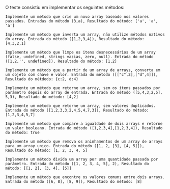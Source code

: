 O teste consistiu em implementar os seguintes métodos:

    Implemente um método que crie um novo array baseado nos valores passados. Entradas do método (3,a), Resultado do método: ['a', 'a', 'a']

    Implemente um método que inverta um array, não utilize métodos nativos do array. Entrada do método ([1,2,3,4]), Resultado do método: [4,3,2,1]

    Implemente um método que limpe os itens desnecessários de um array (false, undefined, strings vazias, zero, null). Entrada do método ([1,2,'', undefined]), Resultado do método: [1,2]

    Implemente um método que a partir de um array de arrays, converta em um objeto com chave e valor. Entrada do método ([["c",2],["d",4]]), Resultado do métdodo: {c:2, d:4}

    Implemente um método que retorne um array, sem os itens passados por parâmetro depois do array de entrada. Entrada do método ([5,4,3,2,5], 5,3), Resultado do método: [4,2]

    Implemente um método que retorne um array, sem valores duplicados. Entrada do método ([1,2,3,3,2,4,5,4,7,3]), Resultado do método: [1,2,3,4,5,7]

    Implemente um método que compare a igualdade de dois arrays e retorne um valor booleano. Entrada do método ([1,2,3,4],[1,2,3,4]), Resultado do método: true

    Implemente um método que remova os aninhamentos de um array de arrays para um array unico. Entrada do método ([1, 2, [3], [4, 5]]), Resultado do método: [1, 2, 3, 4, 5]

    Implemente um método divida um array por uma quantidade passada por parâmetro. Entrada do método ([1, 2, 3, 4, 5], 2), Resultado do método: [[1, 2], [3, 4], [5]]

    Implemente um método que encontre os valores comuns entre dois arrays. Entrada do método ([6, 8], [8, 9]), Resultado do método: [8]